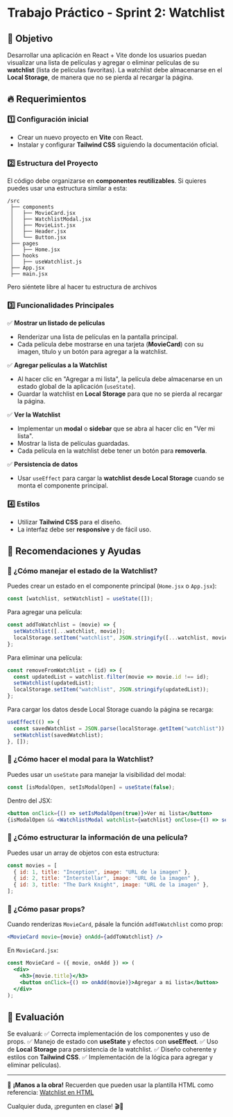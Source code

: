 # Trabajo Práctico - Sprint 2: Watchlist

## 📌 Objetivo

Desarrollar una aplicación en React + Vite donde los usuarios puedan visualizar una lista de películas y agregar o eliminar películas de su **watchlist** (lista de películas favoritas). La watchlist debe almacenarse en el **Local Storage**, de manera que no se pierda al recargar la página.

<!-- Este proyecto es un paso más en el aprendizaje de React, reforzando el uso de **props, hooks (useState, useEffect), custom hooks y local storage**. -->

## 🔥 Requerimientos

### 1️⃣ Configuración inicial

-   Crear un nuevo proyecto en **Vite** con React.
-   Instalar y configurar **Tailwind CSS** siguiendo la documentación oficial.
<!-- -   Agregar los íconos de **Bootstrap Icons**. -->

### 2️⃣ Estructura del Proyecto

El código debe organizarse en **componentes reutilizables**. Si quieres puedes usar una estructura similar a esta:

```
/src
 ├── components
 │   ├── MovieCard.jsx
 │   ├── WatchlistModal.jsx
 │   ├── MovieList.jsx
 │   ├── Header.jsx
 │   └── Button.jsx
 ├── pages
 │   ├── Home.jsx
 ├── hooks
 │   ├── useWatchlist.js
 ├── App.jsx
 ├── main.jsx

```
Pero siéntete libre al hacer tu estructura de archivos 

### 3️⃣ Funcionalidades Principales

✅ **Mostrar un listado de películas**

-   Renderizar una lista de películas en la pantalla principal.
-   Cada película debe mostrarse en una tarjeta (**MovieCard**) con su imagen, título y un botón para agregar a la watchlist.

✅ **Agregar películas a la Watchlist**

-   Al hacer clic en "Agregar a mi lista", la película debe almacenarse en un estado global de la aplicación (`useState`).
-   Guardar la watchlist en **Local Storage** para que no se pierda al recargar la página.

✅ **Ver la Watchlist**

-   Implementar un **modal** o **sidebar** que se abra al hacer clic en "Ver mi lista".
-   Mostrar la lista de películas guardadas.
-   Cada película en la watchlist debe tener un botón para **removerla**.

✅ **Persistencia de datos**

-   Usar `useEffect` para cargar la **watchlist desde Local Storage** cuando se monta el componente principal.

### 4️⃣ Estilos

-   Utilizar **Tailwind CSS** para el diseño.
-   La interfaz debe ser **responsive** y de fácil uso.

## 🚀 Recomendaciones y Ayudas

### 🔹 ¿Cómo manejar el estado de la Watchlist?

Puedes crear un estado en el componente principal (`Home.jsx` o `App.jsx`):

```jsx
const [watchlist, setWatchlist] = useState([]);

```

Para agregar una película:

```jsx
const addToWatchlist = (movie) => {
  setWatchlist([...watchlist, movie]);
  localStorage.setItem("watchlist", JSON.stringify([...watchlist, movie]));
};

```

Para eliminar una película:

```jsx
const removeFromWatchlist = (id) => {
  const updatedList = watchlist.filter(movie => movie.id !== id);
  setWatchlist(updatedList);
  localStorage.setItem("watchlist", JSON.stringify(updatedList));
};

```

Para cargar los datos desde Local Storage cuando la página se recarga:

```jsx
useEffect(() => {
  const savedWatchlist = JSON.parse(localStorage.getItem("watchlist")) || [];
  setWatchlist(savedWatchlist);
}, []);

```

### 🔹 ¿Cómo hacer el modal para la Watchlist?

Puedes usar un `useState` para manejar la visibilidad del modal:

```jsx
const [isModalOpen, setIsModalOpen] = useState(false);

```

Dentro del JSX:

```jsx
<button onClick={() => setIsModalOpen(true)}>Ver mi lista</button>
{isModalOpen && <WatchlistModal watchlist={watchlist} onClose={() => setIsModalOpen(false)} />}

```

### 🔹 ¿Cómo estructurar la información de una película?

Puedes usar un array de objetos con esta estructura:

```js
const movies = [
  { id: 1, title: "Inception", image: "URL de la imagen" },
  { id: 2, title: "Interstellar", image: "URL de la imagen" },
  { id: 3, title: "The Dark Knight", image: "URL de la imagen" },
];

```

### 🔹 ¿Cómo pasar props?

Cuando renderizas `MovieCard`, pásale la función `addToWatchlist` como prop:

```jsx
<MovieCard movie={movie} onAdd={addToWatchlist} />

```

En `MovieCard.jsx`:

```jsx
const MovieCard = ({ movie, onAdd }) => (
  <div>
    <h3>{movie.title}</h3>
    <button onClick={() => onAdd(movie)}>Agregar a mi lista</button>
  </div>
);

```

## 🎯 Evaluación

Se evaluará: ✅ Correcta implementación de los componentes y uso de props. ✅ Manejo de estado con **useState** y efectos con **useEffect**. ✅ Uso de **Local Storage** para persistencia de la watchlist. ✅ Diseño coherente y estilos con **Tailwind CSS**. ✅ Implementación de la lógica para agregar y eliminar películas).

----------

📌 **¡Manos a la obra!** Recuerden que pueden usar la plantilla HTML como referencia: [Watchlist en HTML](https://github.com/EsteNoEsMonti/nodo-diplomatura-watchlist-html/tree/master)

Cualquier duda, ¡pregunten en clase! 🎬🍿

